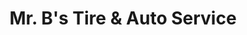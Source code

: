 ---
title: "Mr. B's Tire & Auto Service"
url: /atlantic-city/mr-bs-tire-and-auto-service/
shop: tyres
---